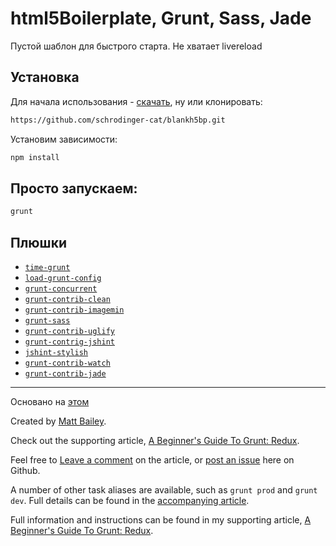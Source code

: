 # html5Boilerplate, Grunt, Sass, Jade

Пустой шаблон для быстрого старта.
Не хватает livereload

## Установка

Для начала использования - [скачать](https://github.com/schrodinger-cat/blankh5bp/archive/master.zip), ну или клонировать:

```bash
https://github.com/schrodinger-cat/blankh5bp.git
```

Установим зависимости:

```bash
npm install
```

## Просто запускаем:

```bash
grunt
```

## Плюшки

- [`time-grunt`](https://github.com/sindresorhus/time-grunt)
- [`load-grunt-config`](https://github.com/firstandthird/load-grunt-config)
- [`grunt-concurrent`](https://github.com/sindresorhus/grunt-concurrent)
- [`grunt-contrib-clean`](https://github.com/gruntjs/grunt-contrib-clean)
- [`grunt-contrib-imagemin`](https://github.com/gruntjs/grunt-contrib-imagemin)
- [`grunt-sass`](https://github.com/sindresorhus/grunt-sass)
- [`grunt-contrib-uglify`](https://github.com/gruntjs/grunt-contrib-uglify)
- [`grunt-contrig-jshint`](https://github.com/gruntjs/grunt-contrib-jshint)
- [`jshint-stylish`](https://github.com/sindresorhus/jshint-stylish)
- [`grunt-contrib-watch`](https://github.com/gruntjs/grunt-contrib-watch)
- [`grunt-contrib-jade`](https://github.com/gruntjs/grunt-contrib-jade)


---

Основано на [этом](https://github.com/matt-bailey/grunt-frontend-boilerplate/)

Created by [Matt Bailey](http://mattbailey.io/).

Check out the supporting article, [A Beginner's Guide To Grunt: Redux](http://mattbailey.io/a-beginners-guide-to-grunt-redux/).

Feel free to [Leave a comment](http://mattbailey.io/a-beginners-guide-to-grunt-redux/) on the article, or [post an issue](https://github.com/matt-bailey/grunt-frontend-boilerplate/issues) here on Github.

A number of other task aliases are available, such as `grunt prod` and `grunt dev`. Full details can be found in the [accompanying article](http://mattbailey.io/a-beginners-guide-to-grunt-redux/).

Full information and instructions can be found in my supporting article, [A Beginner's Guide To Grunt: Redux](http://mattbailey.io/a-beginners-guide-to-grunt-redux/).